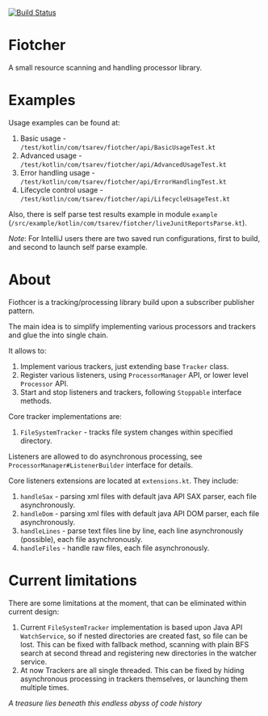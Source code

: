[![Build Status](https://travis-ci.com/darkMechanicum/fiotcher.svg?branch=master)](https://travis-ci.com/darkMechanicum/fiotcher)

# Fiotcher
A small resource scanning and handling processor library.

# Examples
Usage examples can be found at:
1. Basic usage - `/test/kotlin/com/tsarev/fiotcher/api/BasicUsageTest.kt`
2. Advanced usage - `/test/kotlin/com/tsarev/fiotcher/api/AdvancedUsageTest.kt`
3. Error handling usage - `/test/kotlin/com/tsarev/fiotcher/api/ErrorHandlingTest.kt`
4. Lifecycle control usage - `/test/kotlin/com/tsarev/fiotcher/api/LifecycleUsageTest.kt`

Also, there is self parse test results example in module `example` 
(`/src/example/kotlin/com/tsarev/fiotcher/liveJunitReportsParse.kt`).

*Note*: For IntelliJ users there are two saved run configurations, first 
to build, and second to launch self parse example.

# About

Fiothcer is a tracking/processing library build upon a subscriber publisher pattern.

The main idea is to simplify implementing various processors and trackers and glue the into single chain.

It allows to:
1. Implement various trackers, just extending base `Tracker` class.
2. Register various listeners, using `ProcessorManager` API, or lower level `Processor` API.
3. Start and stop listeners and trackers, following `Stoppable` interface methods.

Core tracker implementations are:
1. `FileSystemTracker` - tracks file system changes within specified directory.

Listeners are allowed to do asynchronous processing, see `ProcessorManager#ListenerBuilder` interface for details.

Core listeners extensions are located at `extensions.kt`.
They include:
1. `handleSax` - parsing xml files with default java API SAX parser, each file asynchronously.
2. `handleDom` - parsing xml files with default java API DOM parser, each file asynchronously.
2. `handleLines` - parse text files line by line, each line asynchronously (possible), each file asynchronously.
2. `handleFiles` - handle raw files, each file asynchronously.

# Current limitations
There are some limitations at the moment, that can be eliminated within current design:
1. Current `FileSystemTracker` implementation is based upon Java API `WatchService`, so if nested directories
   are created fast, so file can be lost. This can be fixed with fallback method, scanning with 
   plain BFS search at second thread and registering new directories in the watcher service.
2. At now Trackers are all single threaded. This can be fixed by hiding asynchronous processing in trackers themselves,
   or launching them multiple times.
   
_A treasure lies beneath this endless abyss of code history_
